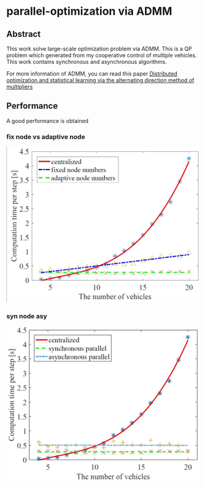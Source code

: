 # parallel-optimization via ADMM

## Abstract
This work solve large-scale optimization problem via ADMM. This is a QP problem which generated from my cooperative control of multiple vehicles. This work contains synchronous and asynchronous algorithms.

For more information of ADMM, you can read this paper [Distributed optimization and statistical learning via the alternating direction method of multipliers](https://www.nowpublishers.com/article/Details/MAL-016, "admm")

## Performance
A good performance is obtained
### fix node vs adaptive node
![fix vs adaptive](https://github.com/arkria/parallel-optimization/blob/master/figure/syn_perf.JPG)

### syn node asy
![syn vs asy](https://github.com/arkria/parallel-optimization/blob/master/figure/asy_perf.JPG)
